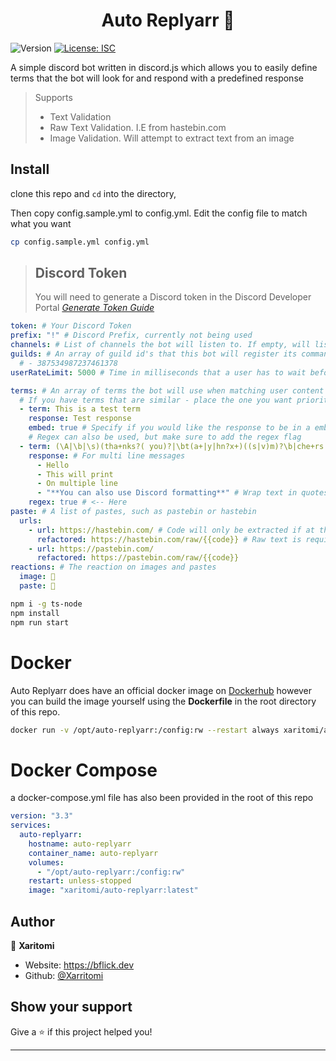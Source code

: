 <h1 align="center">Auto Replyarr 👋</h1>
<p>
  <img alt="Version" src="https://img.shields.io/badge/version-1.0.0-blue.svg?cacheSeconds=2592000" />
  <a href="#" target="_blank">
    <img alt="License: ISC" src="https://img.shields.io/badge/License-ISC-yellow.svg" />
  </a>
</p>

A simple discord bot written in discord.js which allows you to easily define terms that the bot will look for and respond with a predefined response

> Supports
>
> - Text Validation
> - Raw Text Validation. I.E from hastebin.com
> - Image Validation. Will attempt to extract text from an image

## Install

clone this repo and `cd` into the directory,

Then copy config.sample.yml to config.yml. Edit the config file to match what you want

```sh
cp config.sample.yml config.yml
```

> ## Discord Token
>
> You will need to generate a Discord token in the Discord Developer Portal
> _[Generate Token Guide](https://www.writebots.com/discord-bot-token/)_

```yml
token: # Your Discord Token
prefix: "!" # Discord Prefix, currently not being used
channels: # List of channels the bot will listen to. If empty, will listen to all channels
guilds: # An array of guild id's that this bot will register its commands to. 
  # - 387534987237461378
userRateLimit: 5000 # Time in milliseconds that a user has to wait before the bot responds again.

terms: # An array of terms the bot will use when matching user content
  # If you have terms that are similar - place the one you want prioritised at the higher in the array
  - term: This is a test term
    response: Test response
    embed: true # Specify if you would like the response to be in a embed
    # Regex can also be used, but make sure to add the regex flag
  - term: (\A|\b|\s)(tha+nks?( you)?|\bt(a+|y|hn?x+)((s|v)m)?\b|che+rs|da+nke+)(\z|\b|\s)
    response: # For multi line messages
      - Hello
      - This will print
      - On multiple line
      - "**You can also use Discord formatting**" # Wrap text in quotes
    regex: true # <-- Here
paste: # A list of pastes, such as pastebin or hastebin
  urls:
    - url: https://hastebin.com/ # Code will only be extracted if at the end of the URL
      refactored: https://hastebin.com/raw/{{code}} # Raw text is required
    - url: https://pastebin.com/
      refactored: https://pastebin.com/raw/{{code}}
reactions: # The reaction on images and pastes
  image: 👀
  paste: 👀
```

```sh
npm i -g ts-node
npm install
npm run start
```

# Docker

Auto Replyarr does have an official docker image on [Dockerhub](https://hub.docker.com/repository/docker/xaritomi/auto-replyarr) however you can build the image yourself using the **Dockerfile** in the root directory of this repo.

```bash
docker run -v /opt/auto-replyarr:/config:rw --restart always xaritomi/auto-replyarr:latest
```

# Docker Compose

a docker-compose.yml file has also been provided in the root of this repo

```yml
version: "3.3"
services:
  auto-replyarr:
    hostname: auto-replyarr
    container_name: auto-replyarr
    volumes:
      - "/opt/auto-replyarr:/config:rw"
    restart: unless-stopped
    image: "xaritomi/auto-replyarr:latest"
```

## Author

👤 **Xaritomi**

- Website: https://bflick.dev
- Github: [@Xarritomi](https://github.com/Xarritomi)

## Show your support

Give a ⭐️ if this project helped you!

---
